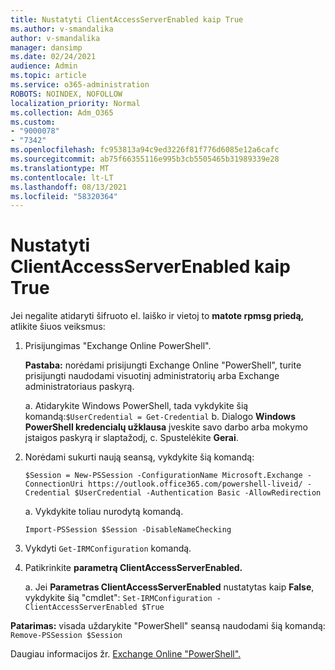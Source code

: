 ```yaml
---
title: Nustatyti ClientAccessServerEnabled kaip True
ms.author: v-smandalika
author: v-smandalika
manager: dansimp
ms.date: 02/24/2021
audience: Admin
ms.topic: article
ms.service: o365-administration
ROBOTS: NOINDEX, NOFOLLOW
localization_priority: Normal
ms.collection: Adm_O365
ms.custom:
- "9000078"
- "7342"
ms.openlocfilehash: fc953813a94c9ed3226f81f776d6085e12a6cafc
ms.sourcegitcommit: ab75f66355116e995b3cb5505465b31989339e28
ms.translationtype: MT
ms.contentlocale: lt-LT
ms.lasthandoff: 08/13/2021
ms.locfileid: "58320364"
---
```

# <a name="set-clientaccessserverenabled-to-true"></a>Nustatyti ClientAccessServerEnabled kaip True

Jei negalite atidaryti šifruoto el. laiško ir vietoj to **matote rpmsg priedą,** atlikite šiuos veiksmus:

1. Prisijungimas "Exchange Online PowerShell".

    **Pastaba:** norėdami prisijungti Exchange Online "PowerShell", turite prisijungti naudodami visuotinį administratorių arba Exchange administratoriaus paskyrą.

   a. Atidarykite Windows PowerShell, tada vykdykite šią komandą:`$UserCredential = Get-Credential`
   b. Dialogo **Windows PowerShell kredencialų užklausa** įveskite savo darbo arba mokymo įstaigos paskyrą ir slaptažodį, c. Spustelėkite **Gerai**. 

2. Norėdami sukurti naują seansą, vykdykite šią komandą:

    `$Session = New-PSSession -ConfigurationName Microsoft.Exchange -ConnectionUri https://outlook.office365.com/powershell-liveid/ -Credential $UserCredential -Authentication Basic -AllowRedirection`

    a. Vykdykite toliau nurodytą komandą.
    
    `Import-PSSession $Session -DisableNameChecking`

3. Vykdyti `Get-IRMConfiguration` komandą.

4. Patikrinkite **parametrą ClientAccessServerEnabled.** 

    a. Jei **Parametras ClientAccessServerEnabled** nustatytas kaip **False**, vykdykite šią "cmdlet": `Set-IRMConfiguration -ClientAccessServerEnabled $True`

**Patarimas:** visada uždarykite "PowerShell" seansą naudodami šią komandą: `Remove-PSSession $Session`

Daugiau informacijos žr. [Exchange Online "PowerShell".](https://docs.microsoft.com/powershell/exchange/connect-to-exchange-online-powershell)

